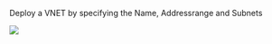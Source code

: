 Deploy a VNET by specifying the Name, Addressrange and Subnets

<a href="https://portal.azure.com/#create/Microsoft.Template/uri/https%3A%2F%2Fraw.githubusercontent.com%2Ftvuylsteke%2Fazure-arm%2Fmaster%2FAzureFirewall%2azuredeploy.json" target="_blank">
    <img src="http://azuredeploy.net/deploybutton.png"/>
</a>